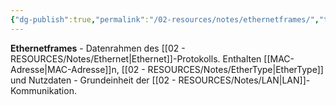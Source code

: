 ```yaml
---
{"dg-publish":true,"permalink":"/02-resources/notes/ethernetframes/","tags":["protokoll/rahmen","ethernet/struktur","informatik/netzwerk"],"noteIcon":"","updated":"2025-10-29T12:59:05.943+01:00"}
---
```



**Ethernetframes** - Datenrahmen des [[02 - RESOURCES/Notes/Ethernet\|Ethernet]]-Protokolls.
Enthalten [[MAC-Adresse\|MAC-Adresse]]n, [[02 - RESOURCES/Notes/EtherType\|EtherType]] und Nutzdaten - Grundeinheit der [[02 - RESOURCES/Notes/LAN\|LAN]]-Kommunikation.